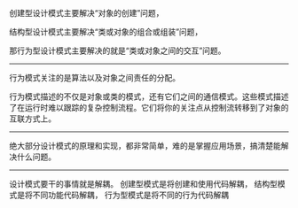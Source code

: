 创建型设计模式主要解决“对象的创建”问题，

结构型设计模式主要解决“类或对象的组合或组装”问题，

那行为型设计模式主要解决的就是“类或对象之间的交互”问题。


---

行为模式关注的是算法以及对象之间责任的分配。

行为模式描述的不仅是对象或类的模式，还有它们之间的通信模式。这些模式描述了在运行时难以跟踪的复杂控制流程。它们将你的关注点从控制流转移到了对象的互联方式上。

---

绝大部分设计模式的原理和实现，都非常简单，难的是掌握应用场景，搞清楚能解决什么问题。

---

设计模式要干的事情就是解耦。
创建型模式是将创建和使用代码解耦，
结构型模式是将不同功能代码解耦，
行为型模式是将不同的行为代码解耦


